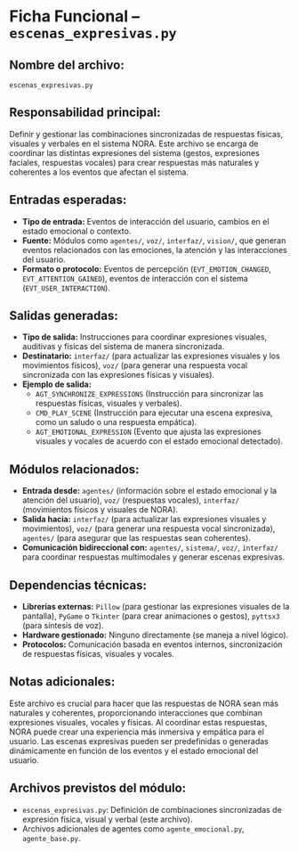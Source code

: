 # Ficha Funcional – `escenas_expresivas.py`

## Nombre del archivo:
`escenas_expresivas.py`

## Responsabilidad principal:
Definir y gestionar las combinaciones sincronizadas de respuestas físicas, visuales y verbales en el sistema NORA. Este archivo se encarga de coordinar las distintas expresiones del sistema (gestos, expresiones faciales, respuestas vocales) para crear respuestas más naturales y coherentes a los eventos que afectan el sistema.

## Entradas esperadas:
- **Tipo de entrada:** Eventos de interacción del usuario, cambios en el estado emocional o contexto.
- **Fuente:** Módulos como `agentes/`, `voz/`, `interfaz/`, `vision/`, que generan eventos relacionados con las emociones, la atención y las interacciones del usuario.
- **Formato o protocolo:** Eventos de percepción (`EVT_EMOTION_CHANGED`, `EVT_ATTENTION_GAINED`), eventos de interacción con el sistema (`EVT_USER_INTERACTION`).

## Salidas generadas:
- **Tipo de salida:** Instrucciones para coordinar expresiones visuales, auditivas y físicas del sistema de manera sincronizada.
- **Destinatario:** `interfaz/` (para actualizar las expresiones visuales y los movimientos físicos), `voz/` (para generar una respuesta vocal sincronizada con las expresiones físicas y visuales).
- **Ejemplo de salida:**
  - `AGT_SYNCHRONIZE_EXPRESSIONS` (Instrucción para sincronizar las respuestas físicas, visuales y verbales).
  - `CMD_PLAY_SCENE` (Instrucción para ejecutar una escena expresiva, como un saludo o una respuesta empática).
  - `AGT_EMOTIONAL_EXPRESSION` (Evento que ajusta las expresiones visuales y vocales de acuerdo con el estado emocional detectado).

## Módulos relacionados:
- **Entrada desde:** `agentes/` (información sobre el estado emocional y la atención del usuario), `voz/` (respuestas vocales), `interfaz/` (movimientos físicos y visuales de NORA).
- **Salida hacia:** `interfaz/` (para actualizar las expresiones visuales y movimientos), `voz/` (para generar una respuesta vocal sincronizada), `agentes/` (para asegurar que las respuestas sean coherentes).
- **Comunicación bidireccional con:** `agentes/`, `sistema/`, `voz/`, `interfaz/` para coordinar respuestas multimodales y generar escenas expresivas.

## Dependencias técnicas:
- **Librerías externas:** `Pillow` (para gestionar las expresiones visuales de la pantalla), `PyGame` o `Tkinter` (para crear animaciones o gestos), `pyttsx3` (para síntesis de voz).
- **Hardware gestionado:** Ninguno directamente (se maneja a nivel lógico).
- **Protocolos:** Comunicación basada en eventos internos, sincronización de respuestas físicas, visuales y vocales.

## Notas adicionales:
Este archivo es crucial para hacer que las respuestas de NORA sean más naturales y coherentes, proporcionando interacciones que combinan expresiones visuales, vocales y físicas. Al coordinar estas respuestas, NORA puede crear una experiencia más inmersiva y empática para el usuario. Las escenas expresivas pueden ser predefinidas o generadas dinámicamente en función de los eventos y el estado emocional del usuario.

## Archivos previstos del módulo:
- `escenas_expresivas.py`: Definición de combinaciones sincronizadas de expresión física, visual y verbal (este archivo).
- Archivos adicionales de agentes como `agente_emocional.py`, `agente_base.py`.
